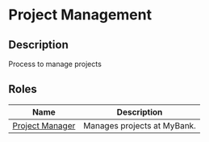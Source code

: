 # Project Management
## Description
Process to manage projects


## Roles
| Name | Description |
|---|---|
| [Project Manager](../../mybank/project-management/project-manager.md) | Manages projects at MyBank. |
